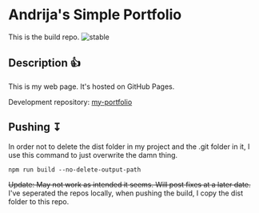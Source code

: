 # Andrija's Simple Portfolio
This is the build repo.
![stable](https://img.shields.io/maven-central/v/ru.noties.markwon/core.svg?label=stable)
## Description 👍
This is my web page. It's hosted on GitHub Pages.

Development repository: [my-portfolio](https://github.com/AndrijaS37N/my-portfolio)

## Pushing &#8615;
In order not to delete the dist folder in my project and the .git folder in it, I use this command to just overwrite the damn thing.
```
npm run build --no-delete-output-path
```
<strike>Update: May not work as intended it seems. Will post fixes at a later date.</strike>
I've seperated the repos locally, when pushing the build, I copy the dist folder to this repo.
